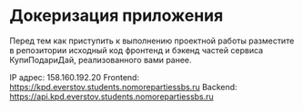 # Докеризация приложения

Перед тем как приступить к выполнению проектной работы разместите в репозитории исходный код фронтенд и бэкенд частей сервиса КупиПодариДай, реализованного вами ранее. 

IP адрес: 158.160.192.20
Frontend: https://kpd.everstov.students.nomorepartiessbs.ru
Backend: https://api.kpd.everstov.students.nomorepartiessbs.ru